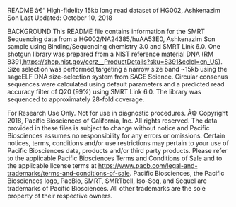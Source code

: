 README â€“ High-fidelity 15kb long read dataset of HG002, Ashkenazim Son
Last Updated:  October 10, 2018 

BACKGROUND
This README file contains information for the SMRT Sequencing data from a 
HG002/NA24385/huAA53E0, Ashkenazim Son sample using Binding/Sequencing chemistry 
3.0 and SMRT Link 6.0. One shotgun library was prepared from a NIST reference 
material DNA (RM 8391,https://shop.nist.gov/ccrz__ProductDetails?sku=8391&cclcl=en_US). 
Size selection was performed,targeting a narrow size band ~15kb using the sageELF 
DNA size-selection system from SAGE Science. Circular consenus sequences were 
calculated using default parameters and a predicted read accuracy filter of Q20 (99%) 
using SMRT Link 6.0. The library was sequenced to approximately 28-fold coverage.

For Research Use Only. Not for use in diagnostic procedures.  Â© Copyright 2018, 
Pacific Biosciences of California, Inc. All rights reserved. The data provided 
in these files is subject to change without notice and Pacific Biosciences 
assumes no responsibility for any errors or omissions. Certain notices, terms, 
conditions and/or use restrictions may pertain to your use of Pacific 
Biosciences data, products and/or third party products. Please refer to the 
applicable Pacific Biosciences Terms and Conditions of Sale and to the 
applicable license terms at 
https://www.pacb.com/legal-and-trademarks/terms-and-conditions-of-sale. Pacific 
Biosciences, the Pacific Biosciences logo, PacBio, SMRT, SMRTbell, Iso-Seq, and 
Sequel are trademarks of Pacific Biosciences. All other trademarks are the sole 
property of their respective owners.
